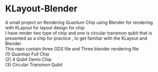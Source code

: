 # KLayout-Blender
A small project on Rendering Quantum Chip using Blender for rendering with KLayout for layout design for chip  
I have render two type of chip and one is circular transmon qubit that is presented as a chip for practice , to get familiar with the KLayout and Blender  
This repo contain three GDS file and Three blender rendering file  
(1) Quantiqo Full Chip  
(2) 4 Qubit Demo Chip  
(3) Circular Transmon Qubit
